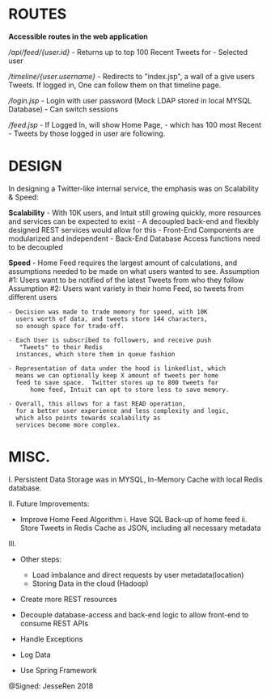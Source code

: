 # ROUTES
**Accessible routes in the web application**

_/api/feed/{user.id}_         - Returns up to top 100 Recent Tweets for
													    - Selected user

_/timeline/{user.username}_   - Redirects to "index.jsp", a wall of
			    a give users Tweets. If logged in, One
			    can follow them on that timeline page.

_/login.jsp_ 		    - Login with user password
			    (Mock LDAP stored in local MYSQL Database)
			    - Can switch sessions

_/feed.jsp_		    - If Logged In, will show Home Page,
			    - which has 100 most Recent
			    - Tweets by those logged in user are following.


# DESIGN
In designing a Twitter-like internal service, the emphasis
was on Scalability & Speed:

**Scalability**
	- With 10K users, and Intuit still growing quickly,
	  more resources and services can be expected to exist
	- A decoupled back-end and flexibly designed
	  REST services would allow for this
	- Front-End Components are modularized and independent
	- Back-End Database Access functions need to be decoupled


**Speed**
	- Home Feed requires the largest amount of calculations,
	  and assumptions needed to be made on what users wanted to see.
		Assumption #1: Users want to be notified of the latest Tweets from who they follow
		Assumption #2: Users want variety in their home Feed, so tweets from different users

	- Decision was made to trade memory for speed, with 10K
	  users worth of data, and tweets store 144 characters,
	  so enough space for trade-off.  

	- Each User is subscribed to followers, and receive push
	   "Tweets" to their Redis
 	  instances, which store them in queue fashion

	- Representation of data under the hood is linkedlist, which
	  means we can optionally keep X amount of tweets per home
	  feed to save space.  Twitter stores up to 800 tweets for
          home feed, Intuit can opt to store less to save memory.

	- Overall, this allows for a fast READ operation,
	  for a better user experience and less complexity and logic,
	  which also points towards scalability as
	  services become more complex.

# MISC.
I. Persistent Data Storage was in MYSQL, In-Memory Cache with local Redis database.

II. Future Improvements:
- Improve Home Feed Algorithm
	i. Have SQL Back-up of home feed
	ii. Store Tweets in Redis Cache as JSON, including all necessary metadata

III.
- Other steps:
	- Load imbalance and direct requests by user metadata(location)
	- Storing Data in the cloud (Hadoop)

- Create more REST resources
- Decouple database-access and back-end logic to allow front-end to consume REST APIs
- Handle Exceptions
- Log Data
- Use Spring Framework

@Signed:  JesseRen 2018
